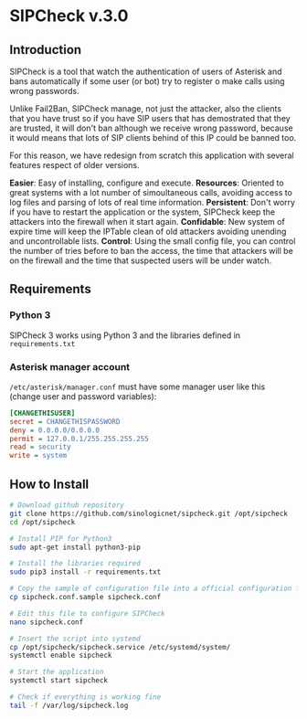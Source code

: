 <h1>SIPCheck v.3.0</h1>

## Introduction

SIPCheck is a tool that watch the authentication of users of Asterisk and bans automatically if some user (or bot) try to register o make calls using wrong passwords. 

Unlike Fail2Ban, SIPCheck manage, not just the attacker, also the clients that you have trust so if you have SIP users that has demostrated that they are trusted, it will don't ban although we receive wrong password, because it would means that lots of SIP clients behind of this IP could be banned too.

For this reason, we have redesign from scratch this application with several features respect of older versions.

**Easier**: Easy of installing, configure and execute.
**Resources**: Oriented to great systems with a lot number of simoultaneous calls, avoiding access to log files and parsing of lots of real time information.
**Persistent**: Don't worry if you have to restart the application or the system, SIPCheck keep the attackers into the firewall when it start again.
**Confidable**: New system of expire time will keep the IPTable clean of old attackers avoiding unending and uncontrollable lists.
**Control**: Using the small config file, you can control the number of tries before to ban the access, the time that attackers will be on the firewall and the time that suspected users will be under watch.

## Requirements

### Python 3
SIPCheck 3 works using Python 3 and the libraries defined in `requirements.txt`

### Asterisk manager account
`/etc/asterisk/manager.conf` must have some manager user like this (change user and password variables):

```ini
[CHANGETHISUSER]
secret = CHANGETHISPASSWORD
deny = 0.0.0.0/0.0.0.0
permit = 127.0.0.1/255.255.255.255
read = security
write = system
```


## How to Install

```bash
# Download github repository
git clone https://github.com/sinologicnet/sipcheck.git /opt/sipcheck
cd /opt/sipcheck

# Install PIP for Python3
sudo apt-get install python3-pip

# Install the libraries required 
sudo pip3 install -r requirements.txt

# Copy the sample of configuration file into a official configuration file
cp sipcheck.conf.sample sipcheck.conf

# Edit this file to configure SIPCheck
nano sipcheck.conf

# Insert the script into systemd
cp /opt/sipcheck/sipcheck.service /etc/systemd/system/
systemctl enable sipcheck

# Start the application
systemctl start sipcheck

# Check if everything is working fine
tail -f /var/log/sipcheck.log
```

